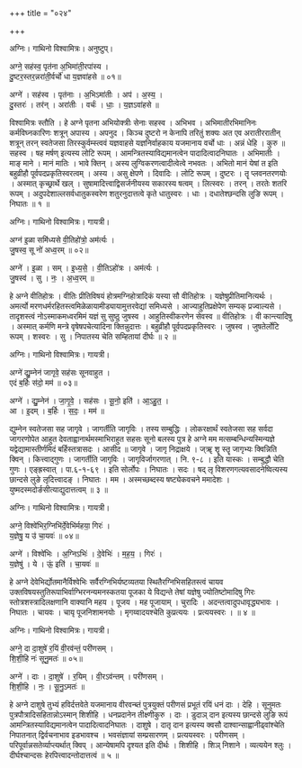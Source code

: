 +++
title = "०२४"

+++


अग्निः। गाथिनो विश्वामित्रः। अनुष्टुप्।

अग्ने॒ सह॑स्व॒ पृत॑ना अ॒भिमा॑ती॒रपा॑स्य ।  
दु॒ष्टर॒स्तर॒न्नरा॑ती॒र्वर्चो॑ धा य॒ज्ञवा॑हसे ॥ ०१॥

अग्ने॑ । सह॑स्व । पृत॑नाः । अ॒भिऽमा॑तीः । अप॑ । अ॒स्य॒ ।  
दु॒स्तरः॑ । तर॑न् । अरा॑तीः । वर्चः॑ । धाः॒ । य॒ज्ञऽवा॑हसे ॥

विश्वामित्रः स्तौति । हे अग्ने पृतना अभियोक्त्रीः सेनाः सहस्व । अभिभव । अभिमातीरभिमानिनः कर्मविघ्नकारिणः शत्रून् अपास्य । अपनुद । किञ्च दुष्टरो न केनापि तरितुं शक्यः अत एव अरातीररातीन् शत्रून् तरन् स्वतेजसा तिरस्कुर्वम्स्त्ववं यज्ञवाहसे यज्ञनिर्वाहकाय यजमानाय वर्चो धाः । अन्नं धेहि । कुरु ॥ सहस्व । षह मर्षण् इत्यस्य लोटि रूपम् । आमन्त्रितस्याविद्यमानत्वेन पादादित्वादनिघातः । अभिमातीः । माङ् माने । मानं मातिः । भावे क्तिन् । अस्य लुग्विकरणत्वादीत्वेत्वे नभवतः । अभितो मानं येषां त इति बहुव्रीहौ पूर्वपदप्रकृतिस्वरत्वम् । अस्य । असु क्षेपणे । दिवादिः । लोटि रूपम् । दुष्टरः । तॄ प्लवनतरणयोः । अस्मात् कृच्छ्रार्थे खल् । सुषामादित्त्वाद्विसर्जनीयस्य सकारस्य षत्वम् । लित्स्वरः । तरन् । तरतेः शतरि रूपम् । अदुपदेशाल्लसर्वधातुकस्वरेण शतुरनुदात्तत्वे कृते धातुस्वरः । धाः । दधातेश्छन्दसि लुङि रूपम् । निघातः ॥ १ ॥

अग्निः। गाथिनो विश्वामित्रः। गायत्री।

अग्न॑ इ॒ळा समि॑ध्यसे वी॒तिहो॑त्रो॒ अम॑र्त्यः ।  
जु॒षस्व॒ सू नो॑ अध्व॒रम् ॥ ०२॥

अग्ने॑ । इ॒ळा । सम् । इ॒ध्य॒से॒ । वी॒तिऽहो॑त्रः । अम॑र्त्यः ।  
जु॒षस्व॑ । सु । नः॒ । अ॒ध्व॒रम् ॥

हे अग्ने वीतिहोत्रः । वीतिः प्रीतिविषयं होत्रमग्निहोत्रादिकं यस्या सौ वीतिहोत्रः । यज्ञेषुप्रीतिमानित्यर्थः । अमर्त्यो मरणधर्मरहितस्त्वमिळेळायामीड्यायामुत्तरवेद्यां समिध्यसे । आज्याहुतिप्रक्षेपेण सम्यक् प्रज्वाल्यसे । तादृशस्त्वं नोऽस्माकमध्वरमिमं यज्ञं सु सुष्ठु जुषस्व । आहुतिस्वीकरणेन सेवस्व ॥ वीतिहोत्रः । वी कान्त्यादिषु । अस्मात् कर्मणि मन्त्रे वृषेषपचेत्यादिना क्तिन्नुदात्तः । बहुव्रीहौ पूर्वपदप्रकृतिस्वरः । जुषस्व । जुषतेर्लोटि रूपम् । शस्वरः । सु । निपातस्य चेति सम्हितायां दीर्घः ॥ २ ॥

अग्निः। गाथिनो विश्वामित्रः। गायत्री।

अग्ने॑ द्यु॒म्नेन॑ जागृवे॒ सह॑सः सूनवाहुत ।  
एदं ब॒र्हिः स॑दो॒ मम॑ ॥ ०३॥

अग्ने॑ । द्यु॒म्नेन॑ । जा॒गृ॒वे॒ । सह॑सः । सू॒नो॒ इति॑ । आ॒ऽहु॒त॒ ।  
आ । इ॒दम् । ब॒र्हिः । स॒दः॒ । मम॑ ॥

द्युम्नेन स्वतेजसा सह जागृवे । जागर्तीति जागृविः । तस्य सम्बुद्धिः । लोकरक्षार्थं स्वतेजसा सह सर्वदा जागरणोपेत आहुत देवताह्वानार्थमस्माभिराहुत सहसः सूनो बलस्य पुत्र हे अग्ने मम मत्सम्बन्धिन्यस्मिन्यज्ञे यद्वेद्यामास्तीर्णमिदं बर्हिस्तत्रासदः । आसीद ॥ जागृवे । जागृ निद्राक्षये । ज्ॠ शॄ स्तॄ जागृभ्यः क्विन्निति क्विन् । कित्त्वाद्गुणः । जागर्तीति जागृविः । जागृविर्जागरणात् । नि. ९-८ । इति यास्कः । सम्बुद्धौ चेति गुणः । एङ्ह्रस्वात् । पा.६-१-६९ । इति सोर्लोपः । निघातः । सदः । षद् लृ विशरणगत्यवसादनेष्वित्यस्य छान्दसे लुङे लृदित्त्वादङ् । निघातः । मम । अस्मच्छब्दस्य षष्ट्येकवचने ममादेशः । युष्मदस्मदोर्ङसीत्याद्युदात्तत्वम् ॥ ३ ॥

अग्निः। गाथिनो विश्वामित्रः। गायत्री।

अग्ने॒ विश्वे॑भिर॒ग्निभि॑र्दे॒वेभि॑र्महया॒ गिरः॑ ।  
य॒ज्ञेषु॒ य उ॑ चा॒यवः॑ ॥ ०४॥

अग्ने॑ । विश्वे॑भिः । अ॒ग्निऽभिः॑ । दे॒वेभिः॑ । म॒ह॒य॒ । गिरः॑ ।  
य॒ज्ञेषु॑ । ये । ऊं॒ इति॑ । चा॒यवः॑ ॥

हे अग्ने देवेभिर्द्योतमानैर्विश्वेभिः सर्वैरग्निभिर्यष्टव्यतया स्थितैरग्निभिसहितस्त्वं चायव उक्तविषयस्तुतिरूपाभिर्वाग्भिरनन्यमनस्कतया पूजका ये विद्यन्ते तेषां यज्ञेषु ज्योतिष्टोमादिषु गिरः स्तोत्रशस्त्रादिलक्षणानि वाक्यानि महय । पूजय । मह पूजायाम् । चुरादिः । अदन्तत्वादुपधावृद्ध्यभावः । निघातः । चायवः । चायृ पूजनिशामनयोः । मृगय्वादयश्चेति कुप्रत्ययः । प्रत्ययस्वरः । ॥ ४ ॥

अग्निः। गाथिनो विश्वामित्रः। गायत्री।

अग्ने॒ दा दा॒शुषे॑ र॒यिं वी॒रव॑न्तं॒ परी॑णसम् ।  
शि॒शी॒हि नः॑ सूनु॒मतः॑ ॥ ०५॥

अग्ने॑ । दाः । दा॒शुषे॑ । र॒यिम् । वी॒रऽव॑न्तम् । परी॑णसम् ।  
शि॒शी॒हि । नः॒ । सू॒नु॒ऽमतः॑ ॥

हे अग्ने दाशुषे तुभ्यं हविर्दत्तवेते यजमानाय वीरवन्ब्तं पुत्रयुक्तं परीणसं प्रभूतं रयिं धनं दाः । देहि । सूनुमतः पुत्रपौत्रादिसहितान्नोऽस्मान् शिशीहि । धनप्रदानेन तीक्ष्णीकुरु । दाः । डुदाञ् दान इत्यस्य छान्दसे लुङि रूपं आमन्त्रितस्याविद्यमानत्वेन पादादित्वादनिघातः । दाशुषे । दातृ दान इत्यस्य क्वसौ दाश्वान्साह्वानीढ्वांश्चेति निपातनात् द्विर्वचनाभाव इडभावश्च । भवसंज्ञायां सम्प्रसारणम् । प्रत्ययस्वरः । परीणसम् । परिपूर्वान्नसतेर्व्याप्त्यर्थात् क्विप् । आन्येषामपि दृश्यत इति दीर्थः । शिशीहि । शिञ् निशाने । व्यत्ययेन श्लुः । दीर्घश्चान्दसः हेरपित्त्वादन्तोदात्तत्वं ॥ ५ ॥